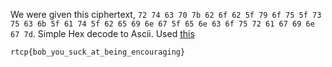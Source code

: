 We were given this ciphertext, `72 74 63 70 7b 62 6f 62 5f 79 6f 75 5f 73 75 63 6b 5f 61 74 5f 62 65 69 6e 67 5f 65 6e 63 6f 75 72 61 67 69 6e 67 7d`. Simple Hex decode to Ascii. Used [this](https://www.rapidtables.com/convert/number/hex-to-ascii.html)

```
rtcp{bob_you_suck_at_being_encouraging}
```